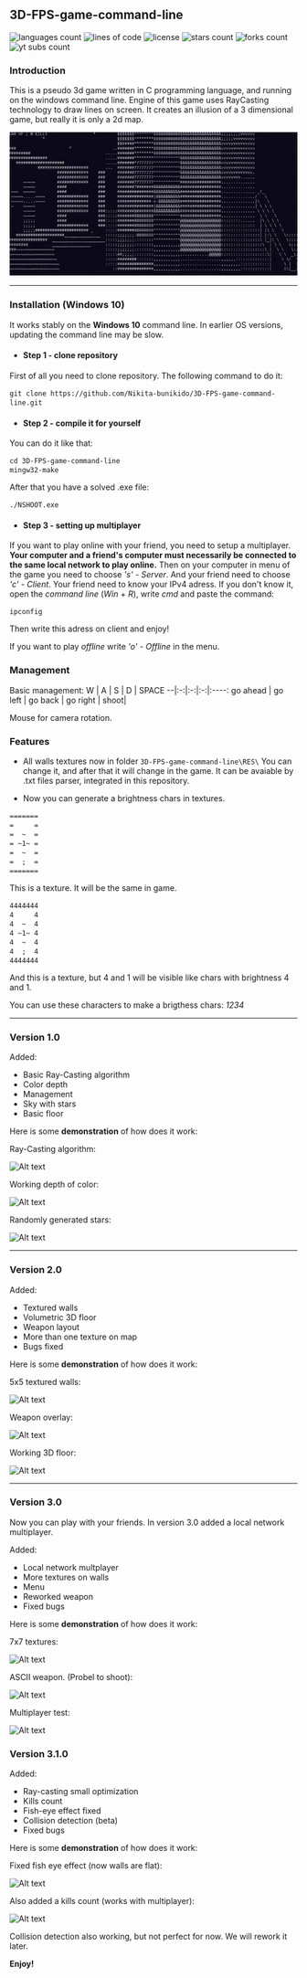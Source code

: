 ## 3D-FPS-game-command-line

![languages count](https://img.shields.io/github/languages/count/Nikita-bunikido/3D-FPS-game-command-line)
![lines of code](https://img.shields.io/tokei/lines/github/Nikita-bunikido/3D-FPS-game-command-line)
![license](https://img.shields.io/github/license/Nikita-bunikido/3D-FPS-game-command-line)
![stars count](https://img.shields.io/github/stars/Nikita-bunikido/3D-FPS-game-command-line?style=social)
![forks count](https://img.shields.io/github/forks/Nikita-bunikido/3D-FPS-game-command-line?style=social)
![yt subs count](https://img.shields.io/youtube/channel/subscribers/UCW3RoBYtEBnrX_dOI3ELlxA?style=social)

### Introduction

This is a pseudo 3d game written in C programming language, and running on the windows command line.
Engine of this game uses RayCasting technology to draw lines on screen. It creates an illusion of a 3 dimensional game, but really
it is only a 2d map.

![Alt text](img/g2.gif "Optional title")

---

### Installation (Windows 10)

It works stably on the __Windows 10__ command line. In earlier OS versions, updating the command line may be slow.

- #### Step 1 - clone repository
First of all you need to clone repository. The following command to do it:

    git clone https://github.com/Nikita-bunikido/3D-FPS-game-command-line.git

- #### Step 2 - compile it for yourself

You can do it like that:

    cd 3D-FPS-game-command-line
    mingw32-make
    
After that you have a solved .exe file:

    ./NSHOOT.exe



- #### Step 3 - setting up multiplayer
If you want to play online with your friend, you need to setup a multiplayer.
**Your computer and a friend's computer must necessarily be connected to the same local network to play online.** 
Then on your computer in menu of the game you need to choose _'s' - Server_. And your friend need to choose _'c' - Client_. Your friend need to know your IPv4 adress. If you don't know it, open the _command line_ (_Win_ + _R_), write _cmd_ and paste the command:

    ipconfig

Then write this adress on client and enjoy!

If you want to play _offline_ write _'o' - Offline_ in the menu.


### Management

Basic management:
W | A | S | D | SPACE
--|:-:|:-:|:-:|:----:
go ahead | go left | go back | go right | shoot|

Mouse for camera rotation.

### Features

- All walls textures now in folder
```3D-FPS-game-command-line\RES\```
You can change it, and after that it will change in the game.
It can be avaiable by .txt files parser, integrated in this repository.

- Now you can generate a brightness chars in textures.

```
=======
=     =
=  ~  =
= ~1~ =
=  ~  =
=  ;  =
=======
```

This is a texture. It will be the same in game.

```
4444444
4     4
4  ~  4
4 ~1~ 4
4  ~  4
4  ;  4
4444444
```

And this is a texture, but 4 and 1
will be visible like chars with brightness 4 and 1.

You can use these characters to make a
brigthess chars: _1234_



---

### Version 1.0

Added:

- Basic Ray-Casting algorithm
- Color depth
- Management
- Sky with stars
- Basic floor

Here is some **demonstration** of how does it work:

Ray-Casting algorithm:

![Alt text](img/1.png "Optional title")

Working depth of color:

![Alt text](img/2.png "Optional title")

Randomly generated stars:

![Alt text](img/3.png "Optional title")

---

### Version 2.0

Added:

- Textured walls
- Volumetric 3D floor
- Weapon layout
- More than one texture on map
- Bugs fixed

Here is some **demonstration** of how does it work:

5x5 textured walls:

![Alt text](img/7.png "Optional title")

Weapon overlay:

![Alt text](img/6.png "Optional title")

Working 3D floor:

![Alt text](img/5.png "Optional title")

---





### Version 3.0

Now you can play with your friends. In version 3.0 added a local network multiplayer.

Added:
- Local network multplayer
- More textures on walls
- Menu
- Reworked weapon
- Fixed bugs

Here is some **demonstration** of how does it work:

7x7 textures:

![Alt text](img/8.png "Optional title")

ASCII weapon. (Probel to shoot):

![Alt text](img/9.png "Optional title")

Multiplayer test:

![Alt text](img/10.png "Optional title")


### Version 3.1.0

Added:
- Ray-casting small optimization
- Kills count
- Fish-eye effect fixed
- Collision detection (beta)
- Fixed bugs

Here is some **demonstration** of how does it work:

Fixed fish eye effect (now walls are flat):

![Alt text](img/11.png "Optional title")

Also added a kills count (works with multiplayer):

![Alt text](img/12.png "Optional title")

Collision detection also working, but not perfect for now. We will rework it later.

**Enjoy!**
